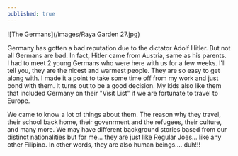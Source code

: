 ```yaml
---
published: true
---
```

![The Germans](/images/Raya Garden 27.jpg)

Germany has gotten a bad reputation due to the dictator Adolf Hitler. But not all Germans are bad. In fact, Hitler came from Austria, same as his parents.   
I had to meet 2 young Germans who were here with us for a few weeks. I'll tell you, they are the nicest and warmest people. They are so easy to get along with. I made it a point to take some time off from my work and just bond with them. It turns out to be a good decision. My kids also like them that included Germany on their "Visit List" if we are fortunate to travel to Europe.

We came to know a lot of things about them. The reason why they travel, their school back home, their govenrment and the refugees, their culture, and many more.
We may have different background stories based from our distinct nationalities but for me... they are just like Regular Joes... like any other Filipino. In other words, they are also human beings.... duh!!!


